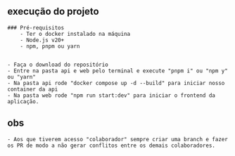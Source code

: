 ## execução do projeto
    ### Pré-requisitos
        - Ter o docker instalado na máquina
        - Node.js v20+
        - npm, pnpm ou yarn
  

    - Faça o download do repositório
    - Entre na pasta api e web pelo terminal e execute "pnpm i" ou "npm y" ou "yarn"
    - Na pasta api rode "docker compose up -d --build" para iniciar nosso container da api
    - Na pasta web rode "npm run start:dev" para iniciar o frontend da aplicação.

## obs
    - Aos que tiverem acesso "colaborador" sempre criar uma branch e fazer os PR de modo a não gerar conflitos entre os demais colaboradores.
